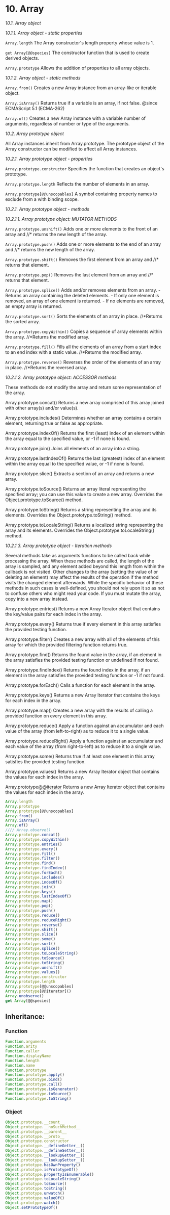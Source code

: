 # 10. Array

*10.1. Array object*

*10.1.1. Array object - static properties*

`Array.length`
    The Array constructor's length property whose value is 1.

`get Array[@@species]`
    The constructor function that is used to create derived objects.

`Array.prototype`
    Allows the addition of properties to all array objects.


*10.1.2. Array object - static methods*

`Array.from()`
    Creates a new Array instance from an array-like or iterable object.

`Array.isArray()`
    Returns true if a variable is an array, if not false.
    @since ECMAScript 5.1 (ECMA-262)

`Array.of()`
    Creates a new Array instance with a variable number of
    arguments, regardless of number or type of the arguments.




*10.2. Array prototype object*

All Array instances inherit from Array.prototype.
The prototype object of the Array constructor can be modified to affect all Array instances.


*10.2.1. Array prototype object - properties*

`Array.prototype.constructor`
    Specifies the function that creates an object's prototype.

`Array.prototype.length`
    Reflects the number of elements in an array.

`Array.prototype[@@unscopables]`
    A symbol containing property names to exclude from a with binding scope.



*10.2.1. Array prototype object - methods*


*10.2.1.1. Array prototype object: MUTATOR METHODS*

`Array.prototype.unshift()`
    Adds one or more elements to the front of an array and //* returns the new length of the array.

`Array.prototype.push()`
    Adds one or more elements to the end of an array and //* returns the new length of the array.

`Array.prototype.shift()`
    Removes the first element from an array and //* returns that element.

`Array.prototype.pop()`
    Removes the last element from an array and //* returns that element.

`Array.prototype.splice()`
    Adds and/or removes elements from an array.
    - Returns an array containing the deleted elements.
    - If only one element is removed, an array of one element is returned.
    - If no elements are removed, an empty array is returned.

`Array.prototype.sort()`
    Sorts the elements of an array in place.
    //*Returns the sorted array.

`Array.prototype.copyWithin()`
    Copies a sequence of array elements within the array. 
    //*Returns the modified array.

`Array.prototype.fill()`
    Fills all the elements of an array from a start index to an end index with a static value.
    //*Returns the modified array.

`Array.prototype.reverse()`
    Reverses the order of the elements of an array in place.
    //*Returns the reversed array.


*10.2.1.2. Array prototype object: ACCESSOR methods*

These methods do not modify the array and return some representation of the array.

Array.prototype.concat()
    Returns a new array comprised of this array
    joined with other array(s) and/or value(s).

Array.prototype.includes()
    Determines whether an array contains a certain element,
    returning true or false as appropriate.

Array.prototype.indexOf()
    Returns the first (least) index of an element within the
    array equal to the specified value, or -1 if none is found.

Array.prototype.join()
    Joins all elements of an array into a string.

Array.prototype.lastIndexOf()
    Returns the last (greatest) index of an element within the
    array equal to the specified value, or -1 if none is found.

Array.prototype.slice()
    Extracts a section of an array and returns a new array.

Array.prototype.toSource()
    Returns an array literal representing the specified array;
    you can use this value to create a new array.
    Overrides the Object.prototype.toSource() method.

Array.prototype.toString()
    Returns a string representing the array and its elements.
    Overrides the Object.prototype.toString() method.

Array.prototype.toLocaleString()
    Returns a localized string representing the array and its elements.
    Overrides the Object.prototype.toLocaleString() method.


*10.2.1.3. Array prototype object - Iteration methods*

Several methods take as arguments functions to be called back while processing the array. When these methods are called, the length of the array is sampled, and any element added beyond this length from within the callback is not visited. Other changes to the array (setting the value of or deleting an element) may affect the results of the operation if the method visits the changed element afterwards. While the specific behavior of these methods in such cases is well-defined, you should not rely upon it so as not to confuse others who might read your code. If you must mutate the array, copy into a new array instead.

Array.prototype.entries()
    Returns a new Array Iterator object that contains
    the key/value pairs for each index in the array.

Array.prototype.every()
    Returns true if every element in this array satisfies the provided testing function.

Array.prototype.filter()
    Creates a new array with all of the elements of this array
    for which the provided filtering function returns true.

Array.prototype.find()
    Returns the found value in the array, if an element in the array
    satisfies the provided testing function or undefined if not found.

Array.prototype.findIndex()
    Returns the found index in the array, if an element in the
    array satisfies the provided testing function or -1 if not found.

Array.prototype.forEach()
    Calls a function for each element in the array.

Array.prototype.keys()
    Returns a new Array Iterator that contains the keys for each index in the array.

Array.prototype.map()
    Creates a new array with the results of calling a provided function on every element in this array.

Array.prototype.reduce()
    Apply a function against an accumulator and each value of the
    array (from left-to-right) as to reduce it to a single value.

Array.prototype.reduceRight()
    Apply a function against an accumulator and each value of the 
    array (from right-to-left) as to reduce it to a single value.

Array.prototype.some()
    Returns true if at least one element in this array satisfies the provided testing function.

Array.prototype.values()
    Returns a new Array Iterator object that contains the values for each index in the array.

Array.prototype[@@iterator]()
    Returns a new Array Iterator object that contains the values for each index in the array.





```js
Array.length
Array.prototype
Array.prototype[@@unscopables]
Array.from()
Array.isArray()
Array.of()
//// Array.observe()
Array.prototype.concat()
Array.prototype.copyWithin()
Array.prototype.entries()
Array.prototype.every()
Array.prototype.fill()
Array.prototype.filter()
Array.prototype.find()
Array.prototype.findIndex()
Array.prototype.forEach()
Array.prototype.includes()
Array.prototype.indexOf()
Array.prototype.join()
Array.prototype.keys()
Array.prototype.lastIndexOf()
Array.prototype.map()
Array.prototype.pop()
Array.prototype.push()
Array.prototype.reduce()
Array.prototype.reduceRight()
Array.prototype.reverse()
Array.prototype.shift()
Array.prototype.slice()
Array.prototype.some()
Array.prototype.sort()
Array.prototype.splice()
Array.prototype.toLocaleString()
Array.prototype.toSource()
Array.prototype.toString()
Array.prototype.unshift()
Array.prototype.values()
Array.prototype.constructor
Array.prototype.length
Array.prototype[@@unscopables]
Array.prototype[@@iterator]()
Array.unobserve()
get Array[@@species]
```


## Inheritance:

### Function

```js
Function.arguments
Function.arity
Function.caller
Function.displayName
Function.length
Function.name
Function.prototype
Function.prototype.apply()
Function.prototype.bind()
Function.prototype.call()
Function.prototype.isGenerator()
Function.prototype.toSource()
Function.prototype.toString()
```

### Object
```js
Object.prototype.__count__
Object.prototype.__noSuchMethod__
Object.prototype.__parent__
Object.prototype.__proto__
Object.prototype.constructor
Object.prototype.__defineGetter__()
Object.prototype.__defineSetter__()
Object.prototype.__lookupGetter__()
Object.prototype.__lookupSetter__()
Object.prototype.hasOwnProperty()
Object.prototype.isPrototypeOf()
Object.prototype.propertyIsEnumerable()
Object.prototype.toLocaleString()
Object.prototype.toSource()
Object.prototype.toString()
Object.prototype.unwatch()
Object.prototype.valueOf()
Object.prototype.watch()
Object.setPrototypeOf()
```